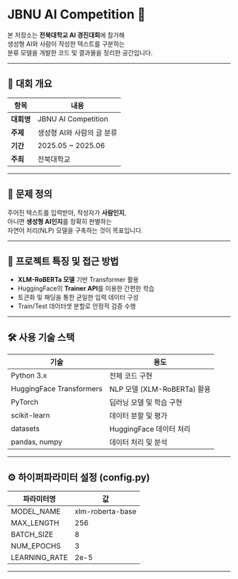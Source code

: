 # JBNU AI Competition 🤖

본 저장소는 **전북대학교 AI 경진대회**에 참가해  
생성형 AI와 사람이 작성한 텍스트를 구분하는  
분류 모델을 개발한 코드 및 결과물을 정리한 공간입니다.

---

## 📌 대회 개요

| 항목       | 내용                      |
|------------|---------------------------|
| **대회명** | JBNU AI Competition      |
| **주제**   | 생성형 AI와 사람의 글 분류 |
| **기간**   | 2025.05 ~ 2025.06        |
| **주최**   | 전북대학교                 |

---

## 🧠 문제 정의

주어진 텍스트를 입력받아, 작성자가 **사람인지**,  
아니면 **생성형 AI인지**를 정확히 판별하는  
자연어 처리(NLP) 모델을 구축하는 것이 목표입니다.

---

## 🚀 프로젝트 특징 및 접근 방법

- **XLM-RoBERTa 모델** 기반 Transformer 활용
- HuggingFace의 **Trainer API**를 이용한 간편한 학습
- 토큰화 및 패딩을 통한 균일한 입력 데이터 구성
- Train/Test 데이터셋 분할로 안정적 검증 수행

---

## 🛠 사용 기술 스택

| 기술                | 용도                    |
|---------------------|-------------------------|
| Python 3.x          | 전체 코드 구현          |
| HuggingFace Transformers | NLP 모델 (XLM-RoBERTa) 활용 |
| PyTorch             | 딥러닝 모델 및 학습 구현 |
| scikit-learn        | 데이터 분할 및 평가      |
| datasets            | HuggingFace 데이터 처리  |
| pandas, numpy       | 데이터 처리 및 분석      |

---

## ⚙️ 하이퍼파라미터 설정 (config.py)

| 파라미터명        | 값              |
|-------------------|----------------|
| MODEL_NAME        | xlm-roberta-base |
| MAX_LENGTH        | 256             |
| BATCH_SIZE        | 8               |
| NUM_EPOCHS        | 3               |
| LEARNING_RATE     | 2e-5            |

---
